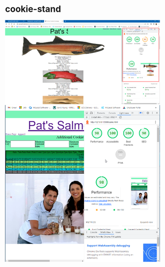 # cookie-stand

![lighthouse](images/2023-06-25%2023_26_03-Window.png)
![lighthouse2](images/2023-06-28%2020_48_34-.png)
